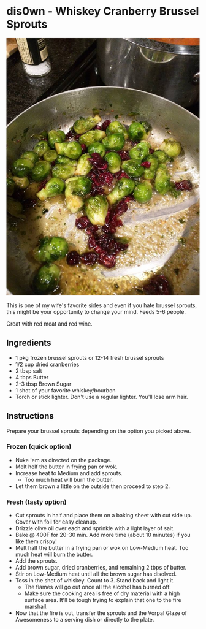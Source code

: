# dis0wn - Whiskey Cranberry Brussel Sprouts

![brussel_sprouts](images/dis0wn-Whiskey_Cranberry_Brussel_Sprouts.jpg)

This is one of my wife's favorite sides and even if you hate brussel
sprouts, this might be your opportunity to change your mind. Feeds 5-6 people.

Great with red meat and red wine.

## Ingredients

- 1 pkg frozen brussel sprouts or 12-14 fresh brussel sprouts
- 1/2 cup dried cranberries
- 2 tbsp salt
- 4 tbps Butter
- 2-3 tbsp Brown Sugar
- 1 shot of your favorite whiskey/bourbon
- Torch or stick lighter. Don't use a regular lighter. You'll lose arm hair.

## Instructions

Prepare your brussel sprouts depending on the option you picked above.

### Frozen (quick option)

- Nuke 'em as directed on the package.
- Melt helf the butter in frying pan or wok.
- Increase heat to Medium and add sprouts.
  - Too much heat will burn the butter.
- Let them brown a little on the outside then proceed to step 2.

### Fresh (tasty option)

- Cut sprouts in half and place them on a baking sheet with cut side
 up. Cover with foil for easy cleanup.
- Drizzle olive oil over each and sprinkle with a light layer of salt.
- Bake @ 400F for 20-30 min. Add more time (about 10 minutes) if you like them crispy!
- Melt half the butter in a frying pan or wok on Low-Medium heat. Too
 much heat will burn the butter.
- Add the sprouts.
- Add brown sugar, dried cranberries, and remaining 2 tbps of butter.
- Stir on Low-Medium heat until all the brown sugar has disolved.
- Toss in the shot of whiskey. Count to 3. Stand back and light it.
  - The flames will go out once all the alcohol has burned off.
  - Make sure the cooking area is free of dry material with a high surface area. It'll be tough trying to explain that one to the fire marshall.
- Now that the fire is out, transfer the sprouts and the Vorpal Glaze of Awesomeness to a serving dish or directly to the plate.
